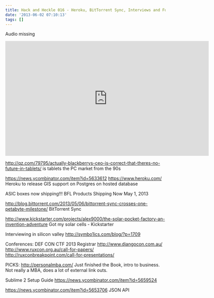 ```yaml
---
title: Hack and Heckle 016 - Heroku, BitTorrent Sync, Interviews and Future of Tablets
date: '2013-06-02 07:10:13'
tags: []
---
```


Audio missing
<iframe style="border: none" src="http://html5-player.libsyn.com/embed/episode/id/2344714/height/360/width/640/theme/legacy/direction/no/autoplay/no/autonext/no/thumbnail/yes/preload/no/no_addthis/no/" height="360" width="640" scrolling="no"></iframe>

http://qz.com/79795/actually-blackberrys-ceo-is-correct-that-theres-no-future-in-tablets/
is tablets the PC market from the 90s 

https://news.ycombinator.com/item?id=5633612
https://www.heroku.com/
Heroku to release GIS support on Postgres on hosted database

ASIC boxes now shipping!!!
BFL Products Shipping Now
May 1, 2013

http://blog.bittorrent.com/2013/05/06/bittorrent-sync-crosses-one-petabyte-milestone/
BitTorrent Sync

http://www.kickstarter.com/projects/alex9000/the-solar-pocket-factory-an-invention-adventure
Got my solar cells - Kickstarter

Interviewing in silicon valley
http://symbo1ics.com/blog/?p=1709

Conferences:
DEF CON CTF 2013 Registrar 
http://www.djangocon.com.au/
http://www.ruxcon.org.au/call-for-papers/
http://ruxconbreakpoint.com/call-for-presentations/

PICKS:
http://personalmba.com/
Just finished the Book, intro to business. Not really a MBA, does a lot of external link outs.

Sublime 2 Setup Guide
https://news.ycombinator.com/item?id=5659524

https://news.ycombinator.com/item?id=5653706
JSON API 

